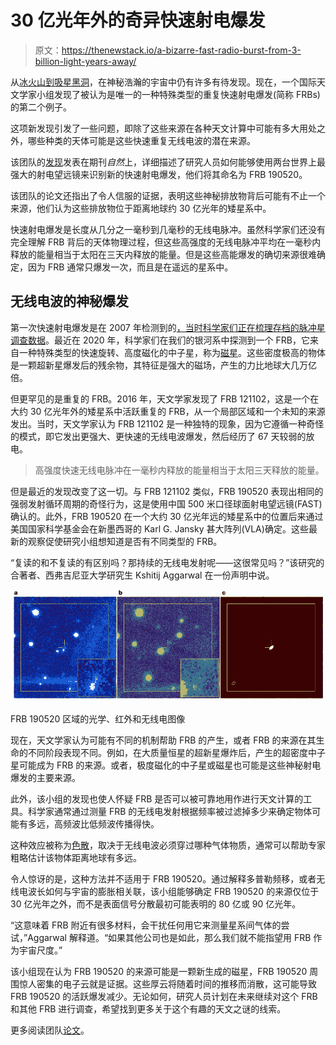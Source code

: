 # 30 亿光年外的奇异快速射电爆发

> 原文：<https://thenewstack.io/a-bizarre-fast-radio-burst-from-3-billion-light-years-away/>

从[冰火山到吸星黑洞](https://stacker.com/stories/1610/space-discoveries-will-blow-your-mind)，在神秘浩瀚的宇宙中仍有许多有待发现。现在，一个国际天文学家小组发现了被认为是唯一的一种特殊类型的重复快速射电爆发(简称 FRBs)的第二个例子。

这项新发现引发了一些问题，即除了这些来源在各种天文计算中可能有多大用处之外，哪些种类的天体可能是这些快速重复无线电波的潜在来源。

该团队的[发现](https://www.nature.com/articles/s41586-022-04755-5)发表在期刊*自然*上，详细描述了研究人员如何能够使用两台世界上最强大的射电望远镜来识别新的快速射电爆发，他们将其命名为 FRB 190520。

该团队的论文还指出了令人信服的证据，表明这些神秘排放物背后可能有不止一个来源，他们认为这些排放物位于距离地球约 30 亿光年的矮星系中。

快速射电爆发是长度从几分之一毫秒到几毫秒的无线电脉冲。虽然科学家们还没有完全理解 FRB 背后的天体物理过程，但这些高强度的无线电脉冲平均在一毫秒内释放的能量相当于太阳在三天内释放的能量。但是这些高能爆发的确切来源很难确定，因为 FRB 通常只爆发一次，而且是在遥远的星系中。

## 无线电波的神秘爆发

第一次快速射电爆发是在 2007 年检测到的[，当时科学家们正在梳理](https://www.universetoday.com/tag/lorimer-burst/)[存档的脉冲星调查数据](https://en.wikipedia.org/wiki/Fast_radio_burst)。最近在 2020 年，科学家们在我们的银河系中探测到一个 FRB，它来自一种特殊类型的快速旋转、高度磁化的中子星，称为[磁星](https://earthsky.org/space/what-is-a-magnetar/)。这些密度极高的物体是一颗超新星爆发后的残余物，其特征是强大的磁场，产生的力比地球大几万亿倍。

但更罕见的是重复的 FRB。2016 年，天文学家发现了 FRB 121102，这是一个在大约 30 亿光年外的矮星系中活跃重复的 FRB，从一个局部区域和一个未知的来源发出。当时，天文学家认为 FRB 121102 是一种独特的现象，因为它遵循一种奇怪的模式，即它发出更强大、更快速的无线电波爆发，然后经历了 67 天较弱的放电。

> 高强度快速无线电脉冲在一毫秒内释放的能量相当于太阳三天释放的能量。

但是最近的发现改变了这一切。与 FRB 121102 类似，FRB 190520 表现出相同的强弱发射循环周期的奇怪行为，这是使用中国 500 米口径球面射电望远镜(FAST)确认的。此外，FRB 190520 在一个大约 30 亿光年远的矮星系中的位置后来通过美国国家科学基金会在新墨西哥的 Karl G. Jansky 甚大阵列(VLA)确定。这些最新的观察促使研究小组想知道是否有不同类型的 FRB。

“复读的和不复读的有区别吗？那持续的无线电发射呢——这很常见吗？”该研究的合著者、西弗吉尼亚大学研究生 Kshitij Aggarwal 在一份声明中说。

![](img/b6cd63d10b2d671fabbbddb664f95545.png)

FRB 190520 区域的光学、红外和无线电图像

现在，天文学家认为可能有不同的机制帮助 FRB 的产生，或者 FRB 的来源在其生命的不同阶段表现不同。例如，在大质量恒星的超新星爆炸后，产生的超密度中子星可能成为 FRB 的来源。或者，极度磁化的中子星或磁星也可能是这些神秘射电爆发的主要来源。

此外，该小组的发现也使人怀疑 FRB 是否可以被可靠地用作进行天文计算的工具。科学家通常通过测量 FRB 的无线电发射根据频率被过滤掉多少来确定物体可能有多远，高频波比低频波传播得快。

这种效应被称为[色散](https://en.wikipedia.org/wiki/Acoustic_dispersion)，取决于无线电波必须穿过哪种气体物质，通常可以帮助专家粗略估计该物体距离地球有多远。

令人惊讶的是，这种方法并不适用于 FRB 190520。通过解释多普勒频移，或者无线电波长如何与宇宙的膨胀相关联，该小组能够确定 FRB 190520 的来源仅位于 30 亿光年之外，而不是表面信号分散最初可能表明的 80 亿或 90 亿光年。

“这意味着 FRB 附近有很多材料，会干扰任何用它来测量星系间气体的尝试，”Aggarwal 解释道。“如果其他公司也是如此，那么我们就不能指望用 FRB 作为宇宙尺度。”

该小组现在认为 FRB 190520 的来源可能是一颗新生成的磁星，FRB 190520 周围惊人密集的电子云就是证据。这些厚云将随着时间的推移而消散，这可能导致 FRB 190520 的活跃爆发减少。无论如何，研究人员计划在未来继续对这个 FRB 和其他 FRB 进行调查，希望找到更多关于这个有趣的天文之谜的线索。

更多阅读团队[论文](https://www.nature.com/articles/s41586-022-04755-5)。

<svg xmlns:xlink="http://www.w3.org/1999/xlink" viewBox="0 0 68 31" version="1.1"><title>Group</title> <desc>Created with Sketch.</desc></svg>